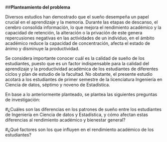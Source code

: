 ##**Planteamiento del problema**

Diversos estudios han demostrado que el sueño desempeña un papel crucial en el aprendizaje y la memoria. Durante las etapas de descanso, el cerebro consolida información, lo que mejora el rendimiento académico y la capacidad de retención, la alteración o la privación de este genera repercusiones negativas en las actividades de un individuo, en el ámbito académico reduce la capacidad de concentración, afecta el estado de ánimo y disminuye la productividad. 

Se considera importante conocer cuál es la calidad de sueño de los estudiantes, puesto que es un factor indispensable para la calidad del aprendizaje y la productividad académica de los estudiantes de diferentes ciclos y plan de estudio de la facultad. No obstante, el presente estudio acotará a los estudiantes de primer semestre de la licenciatura Ingeniería en Ciencia de datos, séptimo y noveno de Estadística. 
 
 En base a lo anteriormente planteado, se plantea las siguientes preguntas de investigación: 
 
#¿Cuáles son las diferencias en los patrones de sueño entre los estudiantes de Ingeniería en Ciencia de datos y Estadística, y cómo afectan estas diferencias al rendimiento académico y bienestar general?

#¿Qué factores son los que influyen en el rendimiento académico de los estudiantes? 
